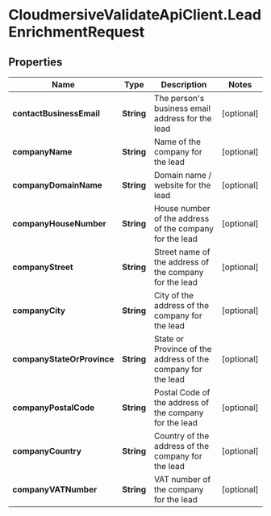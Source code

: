 # CloudmersiveValidateApiClient.LeadEnrichmentRequest

## Properties
Name | Type | Description | Notes
------------ | ------------- | ------------- | -------------
**contactBusinessEmail** | **String** | The person&#39;s business email address for the lead | [optional] 
**companyName** | **String** | Name of the company for the lead | [optional] 
**companyDomainName** | **String** | Domain name / website for the lead | [optional] 
**companyHouseNumber** | **String** | House number of the address of the company for the lead | [optional] 
**companyStreet** | **String** | Street name of the address of the company for the lead | [optional] 
**companyCity** | **String** | City of the address of the company for the lead | [optional] 
**companyStateOrProvince** | **String** | State or Province of the address of the company for the lead | [optional] 
**companyPostalCode** | **String** | Postal Code of the address of the company for the lead | [optional] 
**companyCountry** | **String** | Country of the address of the company for the lead | [optional] 
**companyVATNumber** | **String** | VAT number of the company for the lead | [optional] 



